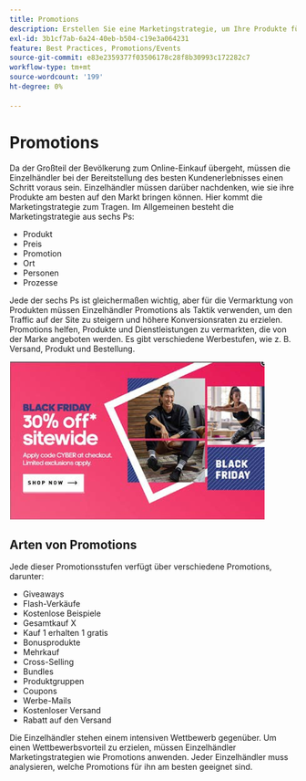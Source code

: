 ```yaml
---
title: Promotions
description: Erstellen Sie eine Marketingstrategie, um Ihre Produkte für Ihre Kunden zu bewerben.
exl-id: 3b1cf7ab-6a24-40eb-b504-c19e3a064231
feature: Best Practices, Promotions/Events
source-git-commit: e83e2359377f03506178c28f8b30993c172282c7
workflow-type: tm+mt
source-wordcount: '199'
ht-degree: 0%

---
```


# Promotions

Da der Großteil der Bevölkerung zum Online-Einkauf übergeht, müssen die Einzelhändler bei der Bereitstellung des besten Kundenerlebnisses einen Schritt voraus sein. Einzelhändler müssen darüber nachdenken, wie sie ihre Produkte am besten auf den Markt bringen können. Hier kommt die Marketingstrategie zum Tragen. Im Allgemeinen besteht die Marketingstrategie aus sechs Ps:

- Produkt
- Preis
- Promotion
- Ort
- Personen
- Prozesse

Jede der sechs Ps ist gleichermaßen wichtig, aber für die Vermarktung von Produkten müssen Einzelhändler Promotions als Taktik verwenden, um den Traffic auf der Site zu steigern und höhere Konversionsraten zu erzielen. Promotions helfen, Produkte und Dienstleistungen zu vermarkten, die von der Marke angeboten werden. Es gibt verschiedene Werbestufen, wie z. B. Versand, Produkt und Bestellung.

![Beispielwerbung für Werbeaktionen](../../assets/playbooks/promotion-example.png)

## Arten von Promotions

Jede dieser Promotionsstufen verfügt über verschiedene Promotions, darunter:

- Giveaways
- Flash-Verkäufe
- Kostenlose Beispiele
- Gesamtkauf X
- Kauf 1 erhalten 1 gratis
- Bonusprodukte
- Mehrkauf
- Cross-Selling
- Bundles
- Produktgruppen
- Coupons
- Werbe-Mails
- Kostenloser Versand
- Rabatt auf den Versand

Die Einzelhändler stehen einem intensiven Wettbewerb gegenüber. Um einen Wettbewerbsvorteil zu erzielen, müssen Einzelhändler Marketingstrategien wie Promotions anwenden. Jeder Einzelhändler muss analysieren, welche Promotions für ihn am besten geeignet sind.

